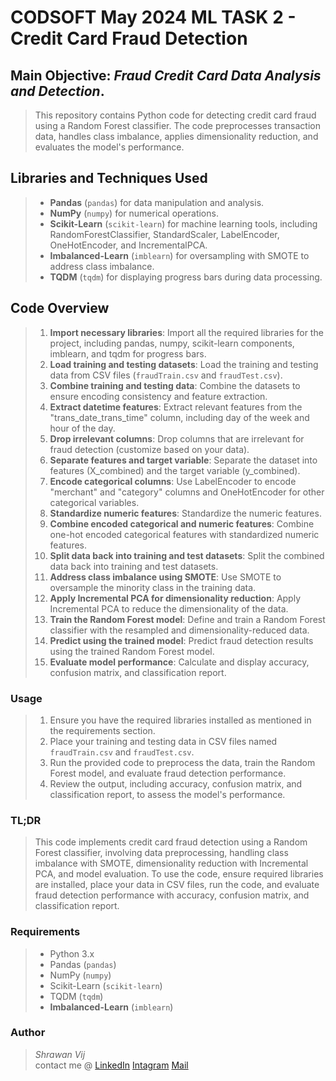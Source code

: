 # CODSOFT May 2024 ML TASK 2 - Credit Card Fraud Detection

## Main Objective: *Fraud Credit Card Data Analysis and Detection*.

>This repository contains Python code for detecting credit card fraud using a Random Forest classifier. The code preprocesses transaction data, handles class imbalance, applies dimensionality reduction, and evaluates the model's performance.

## Libraries and Techniques Used

>- **Pandas** (`pandas`) for data manipulation and analysis.
>- **NumPy** (`numpy`) for numerical operations.
>- **Scikit-Learn** (`scikit-learn`) for machine learning tools, including RandomForestClassifier, StandardScaler, LabelEncoder, OneHotEncoder, and IncrementalPCA.
>- **Imbalanced-Learn** (`imblearn`) for oversampling with SMOTE to address class imbalance.
>- **TQDM** (`tqdm`) for displaying progress bars during data processing.

## Code Overview

>1. **Import necessary libraries**: Import all the required libraries for the project, including pandas, numpy, scikit-learn components, imblearn, and tqdm for progress bars.
>2. **Load training and testing datasets**: Load the training and testing data from CSV files (`fraudTrain.csv` and `fraudTest.csv`).
>3. **Combine training and testing data**: Combine the datasets to ensure encoding consistency and feature extraction.
>4. **Extract datetime features**: Extract relevant features from the "trans_date_trans_time" column, including day of the week and hour of the day.
>5. **Drop irrelevant columns**: Drop columns that are irrelevant for fraud detection (customize based on your data).
>6. **Separate features and target variable**: Separate the dataset into features (X_combined) and the target variable (y_combined).
>7. **Encode categorical columns**: Use LabelEncoder to encode "merchant" and "category" columns and OneHotEncoder for other categorical variables.
>8. **Standardize numeric features**: Standardize the numeric features.
>9. **Combine encoded categorical and numeric features**: Combine one-hot encoded categorical features with standardized numeric features.
>10. **Split data back into training and test datasets**: Split the combined data back into training and test datasets.
>11. **Address class imbalance using SMOTE**: Use SMOTE to oversample the minority class in the training data.
>12. **Apply Incremental PCA for dimensionality reduction**: Apply Incremental PCA to reduce the dimensionality of the data.
>13. **Train the Random Forest model**: Define and train a Random Forest classifier with the resampled and dimensionality-reduced data.
>14. **Predict using the trained model**: Predict fraud detection results using the trained Random Forest model.
>15. **Evaluate model performance**: Calculate and display accuracy, confusion matrix, and classification report.


### Usage

>1. Ensure you have the required libraries installed as mentioned in the requirements section.
>2. Place your training and testing data in CSV files named `fraudTrain.csv` and `fraudTest.csv`.
>3. Run the provided code to preprocess the data, train the Random Forest model, and evaluate fraud detection performance.
>4. Review the output, including accuracy, confusion matrix, and classification report, to assess the model's performance.

### TL;DR 

> This code implements credit card fraud detection using a Random Forest classifier, involving data preprocessing, handling class imbalance with SMOTE, dimensionality reduction with Incremental PCA, and model evaluation. To use the code, ensure required libraries are installed, place your data in CSV files, run the code, and evaluate fraud detection performance with accuracy, confusion matrix, and classification report.

### Requirements

>- Python 3.x
>- Pandas (`pandas`)
>- NumPy (`numpy`)
>- Scikit-Learn (`scikit-learn`)
>- TQDM (`tqdm`)
>- **Imbalanced-Learn** (`imblearn`)

### Author
>*Shrawan Vij*           
>contact me @  [LinkedIn](https://www.linkedin.com/in/shrawanvij)   [Intagram](https://www.instagram.com/shrawanvij/)      [Mail](mailto:sharwanvij211@gmail.com)
